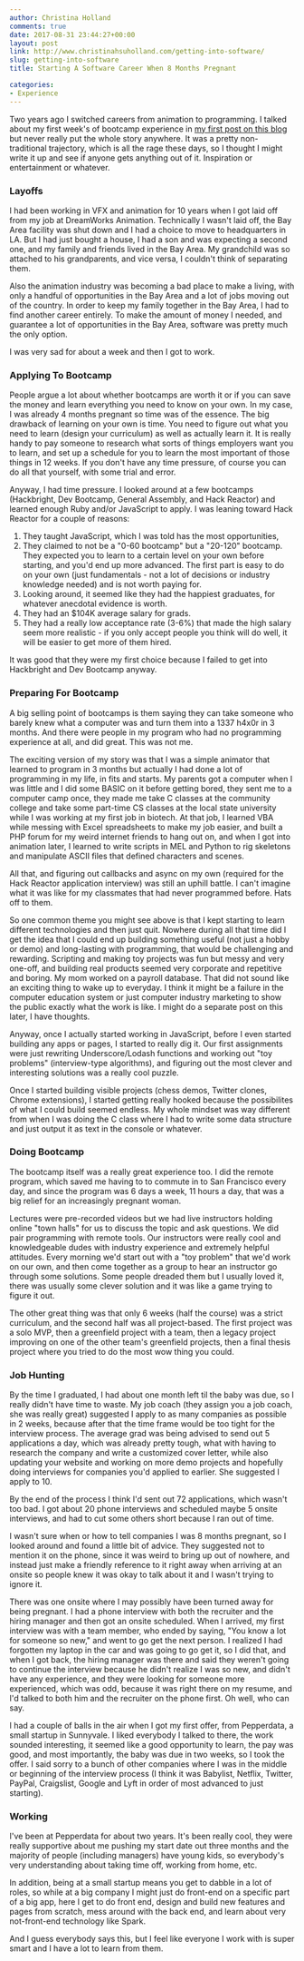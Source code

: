 ```yaml
---
author: Christina Holland
comments: true
date: 2017-08-31 23:44:27+00:00
layout: post
link: http://www.christinahsuholland.com/getting-into-software/
slug: getting-into-software
title: Starting A Software Career When 8 Months Pregnant

categories:
- Experience
---
```


Two years ago I switched careers from animation to programming.  I talked about my first week's of bootcamp experience in [my first post on this blog](http://www.christinahsuholland.com/week-1-day-3-first-impressions/) but never really put the whole story anywhere.  It was a pretty non-traditional trajectory, which is all the rage these days, so I thought I might write it up and see if anyone gets anything out of it.  Inspiration or entertainment or whatever.

### Layoffs

I had been working in VFX and animation for 10 years when I got laid off from my job at DreamWorks Animation.  Technically I wasn't laid off, the Bay Area facility was shut down and I had a choice to move to headquarters in LA.  But I had just bought a house, I had a son and was expecting a second one, and my family and friends lived in the Bay Area.  My grandchild was so attached to his grandparents, and vice versa, I couldn't think of separating them.

Also the animation industry was becoming a bad place to make a living, with only a handful of opportunities in the Bay Area and a lot of jobs moving out of the country.  In order to keep my family together in the Bay Area, I had to find another career entirely.  To make the amount of money I needed, and guarantee a lot of opportunities in the Bay Area, software was pretty much the only option.

I was very sad for about a week and then I got to work.

### Applying To Bootcamp

People argue a lot about whether bootcamps are worth it or if you can save the money and learn everything you need to know on your own.  In my case, I was already 4 months pregnant so time was of the essence.  The big drawback of learning on your own is time.  You need to figure out what you need to learn (design your curriculum) as well as actually learn it.  It is really handy to pay someone to research what sorts of things employers want you to learn, and set up a schedule for you to learn the most important of those things in 12 weeks.  If you don't have any time pressure, of course you can do all that yourself, with some trial and error.

Anyway, I had time pressure.  I looked around at a few bootcamps (Hackbright, Dev Bootcamp, General Assembly, and Hack Reactor) and learned enough Ruby and/or JavaScript to apply.  I was leaning toward Hack Reactor for a couple of reasons:

1. They taught JavaScript, which I was told has the most opportunities, 
2. They claimed to not be a "0-60 bootcamp" but a "20-120" bootcamp.  They expected you to learn to a certain level on your own before starting, and you'd end up more advanced.  The first part is easy to do on your own (just fundamentals - not a lot of decisions or industry knowledge needed) and is not worth paying for.
3. Looking around, it seemed like they had the happiest graduates, for whatever anecdotal evidence is worth.
4. They had an $104K average salary for grads.
5. They had a really low acceptance rate (3-6%) that made the high salary seem more realistic - if you only accept people you think will do well, it will be easier to get more of them hired.

It was good that they were my first choice because I failed to get into Hackbright and Dev Bootcamp anyway.

### Preparing For Bootcamp

A big selling point of bootcamps is them saying they can take someone who barely knew what a computer was and turn them into a 1337 h4x0r in 3 months.  And there were people in my program who had no programming experience at all, and did great.  This was not me.

The exciting version of my story was that I was a simple animator that learned to program in 3 months but actually I had done a lot of programming in my life, in fits and starts.  My parents got a computer when I was little and I did some BASIC on it before getting bored, they sent me to a computer camp once, they made me take C classes at the community college and take some part-time CS classes at the local state university while I was working at my first job in biotech.  At that job, I learned VBA while messing with Excel spreadsheets to make my job easier, and built a PHP forum for my weird internet friends to hang out on, and when I got into animation later, I learned to write scripts in MEL and Python to rig skeletons and manipulate ASCII files that defined characters and scenes.

All that, and figuring out callbacks and async on my own (required for the Hack Reactor application interview) was still an uphill battle.  I can't imagine what it was like for my classmates that had never programmed before.  Hats off to them.

So one common theme you might see above is that I kept starting to learn different technologies and then just quit.  Nowhere during all that time did I get the idea that I could end up building something useful (not just a hobby or demo) and long-lasting with programming, that would be challenging and rewarding.  Scripting and making toy projects was fun but messy and very one-off, and building real products seemed very corporate and repetitive and boring.  My mom worked on a payroll database.  That did not sound like an exciting thing to wake up to everyday.  I think it might be a failure in the computer education system or just computer industry marketing to show the public exactly what the work is like.  I might do a separate post on this later, I have thoughts.

Anyway, once I actually started working in JavaScript, before I even started building any apps or pages, I started to really dig it.  Our first assignments were just rewriting Underscore/Lodash functions and working out "toy problems" (interview-type algorithms), and figuring out the most clever and interesting solutions was a really cool puzzle.

Once I started building visible projects (chess demos, Twitter clones, Chrome extensions), I started getting really hooked because the possibilites of what I could build seemed endless.  My whole mindset was way different from when I was doing the C class where I had to write some data structure and just output it as text in the console or whatever.

### Doing Bootcamp

The bootcamp itself was a really great experience too.  I did the remote program, which saved me having to to commute in to San Francisco every day, and since the program was 6 days a week, 11 hours a day, that was a big relief for an increasingly pregnant woman.

Lectures were pre-recorded videos but we had live instructors holding online "town halls" for us to discuss the topic and ask questions.  We did pair programming with remote tools.  Our instructors were really cool and knowledgeable dudes with industry experience and extremely helpful attitudes.  Every morning we'd start out with a "toy problem" that we'd work on our own, and then come together as a group to hear an instructor go through some solutions.  Some people dreaded them but I usually loved it, there was usually some clever solution and it was like a game trying to figure it out.

The other great thing was that only 6 weeks (half the course) was a strict curriculum, and the second half was all project-based.  The first project was a solo MVP, then a greenfield project with a team, then a legacy project improving on one of the other team's greenfield projects, then a final thesis project where you tried to do the most wow thing you could.

### Job Hunting

By the time I graduated, I had about one month left til the baby was due, so I really didn't have time to waste.  My job coach (they assign you a job coach, she was really great) suggested I apply to as many companies as possible in 2 weeks, because after that the time frame would be too tight for the interview process.  The average grad was being advised to send out 5 applications a day, which was already pretty tough, what with having to research the company and write a customized cover letter, while also updating your website and working on more demo projects and hopefully doing interviews for companies you'd applied to earlier.  She suggested I apply to 10.

By the end of the process I think I'd sent out 72 applications, which wasn't too bad.  I got about 20 phone interviews and scheduled maybe 5 onsite interviews, and had to cut some others short because I ran out of time.

I wasn't sure when or how to tell companies I was 8 months pregnant, so I looked around and found a little bit of advice.  They suggested not to mention it on the phone, since it was weird to bring up out of nowhere, and instead just make a friendly reference to it right away when arriving at an onsite so people knew it was okay to talk about it and I wasn't trying to ignore it.

There was one onsite where I may possibly have been turned away for being pregnant.  I had a phone interview with both the recruiter and the hiring manager and then got an onsite scheduled.  When I arrived, my first interview was with a team member, who ended by saying, "You know a lot for someone so new," and went to go get the next person.  I realized I had forgotten my laptop in the car and was going to go get it, so I did that, and when I got back, the hiring manager was there and said they weren't going to continue the interview because he didn't realize I was so new, and didn't have any experience, and they were looking for someone more experienced, which was odd, because it was right there on my resume, and I'd talked to both him and the recruiter on the phone first.  Oh well, who can say.

I had a couple of balls in the air when I got my first offer, from Pepperdata, a small startup in Sunnyvale.  I liked everybody I talked to there, the work sounded interesting, it seemed like a good opportunity to learn, the pay was good, and most importantly, the baby was due in two weeks, so I took the offer.  I said sorry to a bunch of other companies where I was in the middle or beginning of the interview process (I think it was Babylist, Netflix, Twitter, PayPal, Craigslist, Google and Lyft in order of most advanced to just starting).

### Working

I've been at Pepperdata for about two years.  It's been really cool, they were really supportive about me pushing my start date out three months and the majority of people (including managers) have young kids, so everybody's very understanding about taking time off, working from home, etc.

In addition, being at a small startup means you get to dabble in a lot of roles, so while at a big company I might just do front-end on a specific part of a big app, here I get to do front end, design and build new features and pages from scratch, mess around with the back end, and learn about very not-front-end technology like Spark.

And I guess everybody says this, but I feel like everyone I work with is super smart and I have a lot to learn from them.